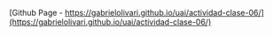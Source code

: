 [Github Page - https://gabrielolivari.github.io/uai/actividad-clase-06/](https://gabrielolivari.github.io/uai/actividad-clase-06/)
